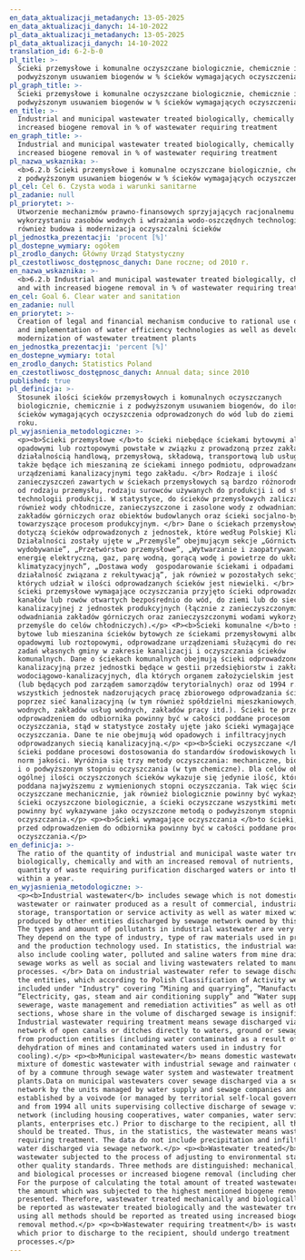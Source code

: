 ```yaml
---
en_data_aktualizacji_metadanych: 13-05-2025
en_data_aktualizacji_danych: 14-10-2022
pl_data_aktualizacji_metadanych: 13-05-2025
pl_data_aktualizacji_danych: 14-10-2022
translation_id: 6-2-b-0
pl_title: >-
  Ścieki przemysłowe i komunalne oczyszczane biologicznie, chemicznie i z
  podwyższonym usuwaniem biogenów w % ścieków wymagających oczyszczenia
pl_graph_title: >-
  Ścieki przemysłowe i komunalne oczyszczane biologicznie, chemicznie i z
  podwyższonym usuwaniem biogenów w % ścieków wymagających oczyszczenia
en_title: >-
  Industrial and municipal wastewater treated biologically, chemically and with
  increased biogene removal in % of wastewater requiring treatment
en_graph_title: >-
  Industrial and municipal wastewater treated biologically, chemically and with
  increased biogene removal in % of wastewater requiring treatment
pl_nazwa_wskaznika: >-
  <b>6.2.b Ścieki przemysłowe i komunalne oczyszczane biologicznie, chemicznie i
  z podwyższonym usuwaniem biogenów w % ścieków wymagających oczyszczenia</b>
pl_cel: Cel 6. Czysta woda i warunki sanitarne
pl_zadanie: null
pl_priorytet: >-
  Utworzenie mechanizmów prawno-finansowych sprzyjających racjonalnemu
  wykorzystaniu zasobów wodnych i wdrażania wodo-oszczędnych technologii, jak
  również budowa i modernizacja oczyszczalni ścieków
pl_jednostka_prezentacji: 'procent [%]'
pl_dostepne_wymiary: ogółem
pl_zrodlo_danych: Główny Urząd Statystyczny
pl_czestotliwosc_dostępnosc_danych: Dane roczne; od 2010 r.
en_nazwa_wskaznika: >-
  <b>6.2.b Industrial and municipal wastewater treated biologically, chemically
  and with increased biogene removal in % of wastewater requiring treatment</b>
en_cel: Goal 6. Clear water and sanitation
en_zadanie: null
en_priorytet: >-
  Creation of legal and financial mechanism conducive to rational use of water
  and implementation of water efficiency technologies as well as development and
  modernization of wastewater treatment plants
en_jednostka_prezentacji: 'percent [%]'
en_dostepne_wymiary: total
en_zrodlo_danych: Statistics Poland
en_czestotliwosc_dostępnosc_danych: Annual data; since 2010
published: true
pl_definicja: >-
  Stosunek ilości ścieków przemysłowych i komunalnych oczyszczanych
  biologicznie, chemicznie i z podwyższonym usuwaniem biogenów, do ilości
  ścieków wymagających oczyszczenia odprowadzonych do wód lub do ziemi w ciągu
  roku.
pl_wyjasnienia_metodologiczne: >-
  <p><b>Ścieki przemysłowe </b>to ścieki niebędące ściekami bytowymi albo wodami
  opadowymi lub roztopowymi powstałe w związku z prowadzoną przez zakład
  działalnością handlową, przemysłową, składową, transportową lub usługową, a
  także będące ich mieszaniną ze ściekami innego podmiotu, odprowadzane
  urządzeniami kanalizacyjnymi tego zakładu. </br> Rodzaje i ilość
  zanieczyszczeń zawartych w ściekach przemysłowych są bardzo różnorodne. Zależą
  od rodzaju przemysłu, rodzaju surowców używanych do produkcji i od stosowanej
  technologii produkcji. W statystyce, do ścieków przemysłowych zalicza się
  również wody chłodnicze, zanieczyszczone i zasolone wody z odwadniania
  zakładów górniczych oraz obiektów budowlanych oraz ścieki socjalno-bytowe,
  towarzyszące procesom produkcyjnym. </br> Dane o ściekach przemysłowych
  dotyczą ścieków odprowadzonych z jednostek, które według Polskiej Klasyfikacji
  Działalności zostały ujęte w „Przemyśle” obejmującym sekcje „Górnictwo i
  wydobywanie”, „Przetwórstwo przemysłowe”, „Wytwarzanie i zaopatrywanie w
  energię elektryczną, gaz, parę wodną, gorącą wodę i powietrze do układów
  klimatyzacyjnych”, „Dostawa wody  gospodarowanie ściekami i odpadami oraz
  działalność związana z rekultywacją”, jak również w pozostałych sekcjach,
  których udział w ilości odprowadzanych ścieków jest niewielki. </br> Jako
  ścieki przemysłowe wymagające oczyszczania przyjęto ścieki odprowadzone siecią
  kanałów lub rowów otwartych bezpośrednio do wód, do ziemi lub do sieci
  kanalizacyjnej z jednostek produkcyjnych (łącznie z zanieczyszczonymi wodami z
  odwadniania zakładów górniczych oraz zanieczyszczonymi wodami wykorzystanymi w
  przemyśle do celów chłodniczych).</p> <P><b>Ścieki komunalne </b>to ścieki
  bytowe lub mieszanina ścieków bytowych ze ściekami przemysłowymi albo wodami
  opadowymi lub roztopowymi, odprowadzane urządzeniami służącymi do realizacji
  zadań własnych gminy w zakresie kanalizacji i oczyszczania ścieków
  komunalnych. Dane o ściekach komunalnych obejmują ścieki odprowadzone siecią
  kanalizacyjną przez jednostki będące w gestii przedsiębiorstw i zakładów
  wodociągowo-kanalizacyjnych, dla których organem założycielskim jest wojewoda
  (lub będących pod zarządem samorządów terytorialnych) oraz od 1994 r.
  wszystkich jednostek nadzorujących pracę zbiorowego odprowadzania ścieków
  poprzez sieć kanalizacyjną (w tym również spółdzielni mieszkaniowych, spółek
  wodnych, zakładów usług wodnych, zakładów pracy itd.). Ścieki te przed
  odprowadzeniem do odbiornika powinny być w całości poddane procesom
  oczyszczania, stąd w statystyce zostały ujęte jako ścieki wymagające
  oczyszczania. Dane te nie obejmują wód opadowych i infiltracyjnych
  odprowadzanych siecią kanalizacyjną.</p> <p><b>Ścieki oczyszczane </b>to
  ścieki poddane procesowi dostosowania do standardów środowiskowych lub innych
  norm jakości. Wyróżnia się trzy metody oczyszczania: mechaniczne, biologiczne
  i o podwyższonym stopniu oczyszczania (w tym chemiczne). Dla celów obliczenia
  ogólnej ilości oczyszczonych ścieków wykazuje się jedynie ilość, która była
  poddana najwyższemu z wymienionych stopni oczyszczania. Tak więc ścieki
  oczyszczane mechanicznie, jak również biologicznie powinny być wykazywane jako
  ścieki oczyszczone biologicznie, a ścieki oczyszczane wszystkimi metodami
  powinny być wykazywane jako oczyszczone metodą o podwyższonym stopniu
  oczyszczania.</p> <p><b>Ścieki wymagające oczyszczania </b>to ścieki, które
  przed odprowadzeniem do odbiornika powinny być w całości poddane procesom
  oczyszczania.</p>
en_definicja: >-
  The ratio of the quantity of industrial and municipal waste water treated
  biologically, chemically and with an increased removal of nutrients, to the
  quantity of waste requiring purification discharged waters or into the ground
  within a year.
en_wyjasnienia_metodologiczne: >-
  <p><b>Industrial wastewater</b> includes sewage which is not domestic
  wastewater or rainwater produced as a result of commercial, industrial,
  storage, transportation or service activity as well as water mixed with sewage
  produced by other entities discharged by sewage network owned by this plant.
  The types and amount of pollutants in industrial wastewater are very diverse.
  They depend on the type of industry, type of raw materials used in production
  and the production technology used. In statistics, the industrial wastewater
  also include cooling water, polluted and saline waters from mine drainage and
  sewage works as well as social and living wastewaters related to manufacturing
  processes. </br> Data on industrial wastewater refer to sewage discharged by
  the entities, which according to Polish Classification of Activity were
  included under "Industry" covering ”Mining and quarrying”, ”Manufacturing”,
  ”Electricity, gas, steam and air conditioning supply” and “Water supply
  sewerage, waste management and remediation activities” as well as other
  sections, whose share in the volume of discharged sewage is insignificant.
  Industrial wastewater requiring treatment means sewage discharged via a
  network of open canals or ditches directly to waters, ground or sewage network
  from production entities (including water contaminated as a result of
  dehydration of mines and contaminated waters used in industry for
  cooling).</p> <p><b>Municipal wastewater</b> means domestic wastewater or
  mixture of domestic wastewater with industrial sewage and rainwater disposed
  of by a commune through sewage water system and wastewater treatment
  plants.Data on municipal wastewaters cover sewage discharged via a sewage
  network by the units managed by water supply and sewage companies and plants
  established by a voivode (or managed by territorial self-local governments)
  and from 1994 all units supervising collective discharge of sewage via sewage
  network (including housing cooperatives, water companies, water service
  plants, enterprises etc.) Prior to discharge to the recipient, all the sewage
  should be treated. Thus, in the statistics, the wastewater means wastewater
  requiring treatment. The data do not include precipitation and infiltration
  water discharged via sewage network.</p> <p><b>Wastewater treated</b> is
  wastewater subjected to the process of adjusting to environmental standards or
  other quality standards. Three methods are distinguished: mechanical, chemical
  and biological processes or increased biogene removal (including chemical).
  For the purpose of calculating the total amount of treated wastewater, only
  the amount which was subjected to the highest mentioned biogene removal is
  presented. Therefore, wastewater treated mechanically and biologically should
  be reported as wastewater treated biologically and the wastewater treated
  using all methods should be reported as treated using increased biogene
  removal method.</p> <p><b>Wastewater requiring treatment</b> is wastewater
  which prior to discharge to the recipient, should undergo treatment
  processes.</p>
---
```

